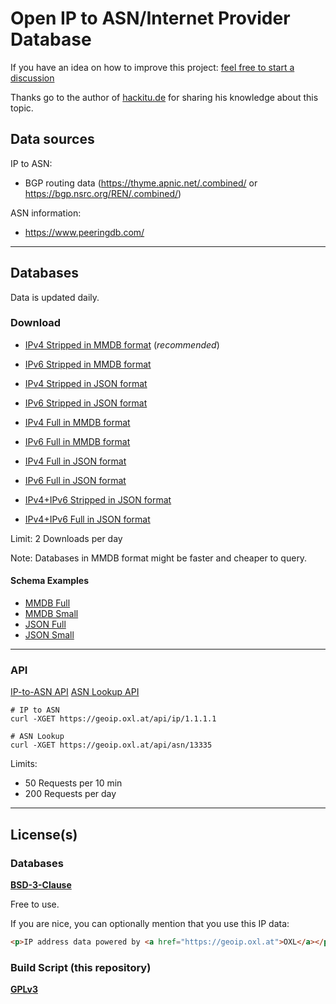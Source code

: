 # Open IP to ASN/Internet Provider Database

If you have an idea on how to improve this project: [feel free to start a discussion](https://github.com/O-X-L/geoip-asn/discussions)

Thanks go to the author of [hackitu.de](https://www.hackitu.de/geoip/) for sharing his knowledge about this topic.

## Data sources

IP to ASN:
* BGP routing data (https://thyme.apnic.net/.combined/ or https://bgp.nsrc.org/REN/.combined/)

ASN information:
* https://www.peeringdb.com/

----

## Databases

Data is updated daily.

### Download

* [IPv4 Stripped in MMDB format](https://geoip.oxl.at/file/asn_ipv4_small.mmdb.zip) (*recommended*)
* [IPv6 Stripped in MMDB format](https://geoip.oxl.at/file/asn_ipv6_small.mmdb.zip)
* [IPv4 Stripped in JSON format](https://geoip.oxl.at/file/asn_ipv4_small.json.zip)
* [IPv6 Stripped in JSON format](https://geoip.oxl.at/file/asn_ipv6_small.json.zip)

* [IPv4 Full in MMDB format](https://geoip.oxl.at/file/asn_ipv4_full.mmdb.zip)
* [IPv6 Full in MMDB format](https://geoip.oxl.at/file/asn_ipv6_full.mmdb.zip)
* [IPv4 Full in JSON format](https://geoip.oxl.at/file/asn_ipv4_full.json.zip)
* [IPv6 Full in JSON format](https://geoip.oxl.at/file/asn_ipv6_full.json.zip)

* [IPv4+IPv6 Stripped in JSON format](https://geoip.oxl.at/file/asn_small.json.zip)
* [IPv4+IPv6 Full in JSON format](https://geoip.oxl.at/file/asn_full.json.zip)

Limit: 2 Downloads per day

Note: Databases in MMDB format might be faster and cheaper to query.

#### Schema Examples

* [MMDB Full](https://github.com/O-X-L/geoip-asn/blob/latest/example/mmdb_full.json)
* [MMDB Small](https://github.com/O-X-L/geoip-asn/blob/latest/example/mmdb_small.json)
* [JSON Full](https://github.com/O-X-L/geoip-asn/blob/latest/example/json_full.json)
* [JSON Small](https://github.com/O-X-L/geoip-asn/blob/latest/example/json_small.json)

----

### API

[IP-to-ASN API](https://geoip.oxl.at/api/ip)
[ASN Lookup API](https://geoip.oxl.at/api/asn)

```
# IP to ASN
curl -XGET https://geoip.oxl.at/api/ip/1.1.1.1

# ASN Lookup
curl -XGET https://geoip.oxl.at/api/asn/13335
```

Limits:

* 50 Requests per 10 min
* 200 Requests per day

----

## License(s)

### Databases

**[BSD-3-Clause](https://opensource.org/license/bsd-3-clause)**

Free to use.

If you are nice, you can optionally mention that you use this IP data: 

```html
<p>IP address data powered by <a href="https://geoip.oxl.at">OXL</a></p>
```

### Build Script (this repository)

**[GPLv3](https://www.gnu.org/licenses/gpl-3.0.en.html)**
